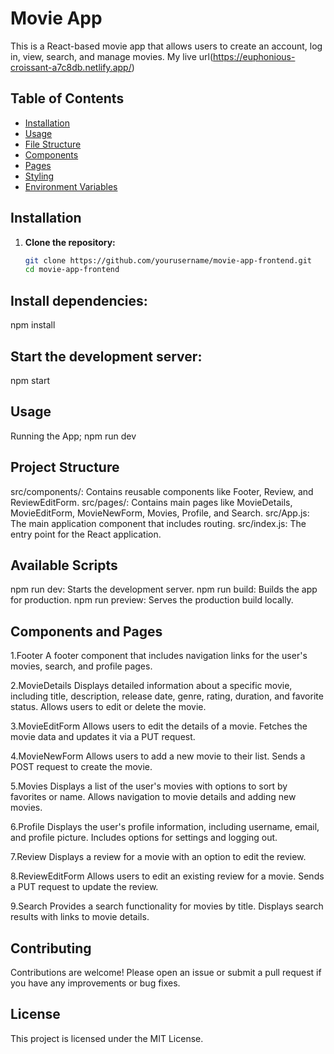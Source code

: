 # Movie App

This is a React-based movie app that allows users to create an account, log in, view, search, and manage movies.
My live url(https://euphonious-croissant-a7c8db.netlify.app/)
## Table of Contents

- [Installation](#installation)
- [Usage](#usage)
- [File Structure](#file-structure)
- [Components](#components)
- [Pages](#pages)
- [Styling](#styling)
- [Environment Variables](#environment-variables)

## Installation

1. **Clone the repository:**
   ```sh
   git clone https://github.com/yourusername/movie-app-frontend.git
   cd movie-app-frontend
## Install dependencies:
npm install


## Start the development server:
npm start

## Usage
Running the App;
npm run dev

## Project Structure
src/components/: Contains reusable components like Footer, Review, and ReviewEditForm.
src/pages/: Contains main pages like MovieDetails, MovieEditForm, MovieNewForm, Movies, Profile, and Search.
src/App.js: The main application component that includes routing.
src/index.js: The entry point for the React application.
## Available Scripts
npm run dev: Starts the development server.
npm run build: Builds the app for production.
npm run preview: Serves the production build locally.
## Components and Pages
 1.Footer
A footer component that includes navigation links for the user's movies, search, and profile pages.

 2.MovieDetails
Displays detailed information about a specific movie, including title, description, release date, genre, rating, duration, and favorite status. Allows users to edit or delete the movie.

 3.MovieEditForm
Allows users to edit the details of a movie. Fetches the movie data and updates it via a PUT request.

 4.MovieNewForm
Allows users to add a new movie to their list. Sends a POST request to create the movie.

 5.Movies
Displays a list of the user's movies with options to sort by favorites or name. Allows navigation to movie details and adding new movies.

 6.Profile
Displays the user's profile information, including username, email, and profile picture. Includes options for settings and logging out.

 7.Review
Displays a review for a movie with an option to edit the review.

 8.ReviewEditForm
Allows users to edit an existing review for a movie. Sends a PUT request to update the review.

 9.Search
Provides a search functionality for movies by title. Displays search results with links to movie details.

 ## Contributing
Contributions are welcome! Please open an issue or submit a pull request if you have any improvements or bug fixes.

## License
This project is licensed under the MIT License.

